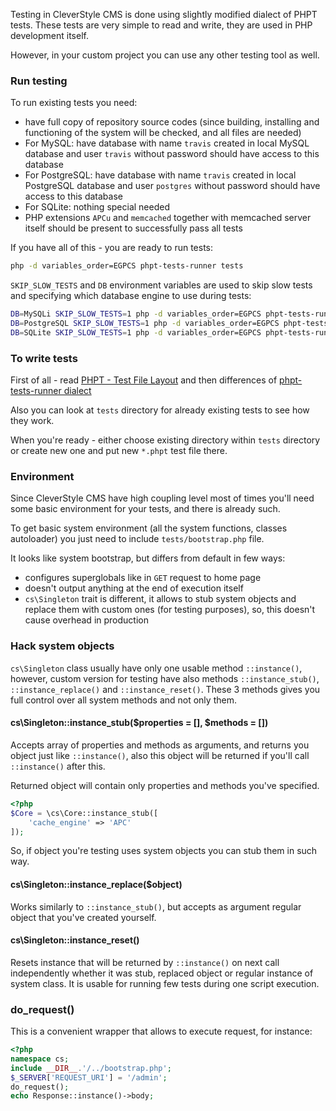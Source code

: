 Testing in CleverStyle CMS is done using slightly modified dialect of PHPT tests. These tests are very simple to read and write, they are used in PHP development itself.

However, in your custom project you can use any other testing tool as well.

### Run testing
To run existing tests you need:
* have full copy of repository source codes (since building, installing and functioning of the system will be checked, and all files are needed)
* For MySQL: have database with name `travis` created in local MySQL database and user `travis` without password should have access to this database
* For PostgreSQL: have database with name `travis` created in local PostgreSQL database and user `postgres` without password should have access to this database
* For SQLite: nothing special needed
* PHP extensions `APCu` and `memcached` together with memcached server itself should be present to successfully pass all tests

If you have all of this - you are ready to run tests:

```bash
php -d variables_order=EGPCS phpt-tests-runner tests
```

`SKIP_SLOW_TESTS` and `DB` environment variables are used to skip slow tests and specifying which database engine to use during tests:

```bash
DB=MySQLi SKIP_SLOW_TESTS=1 php -d variables_order=EGPCS phpt-tests-runner tests
DB=PostgreSQL SKIP_SLOW_TESTS=1 php -d variables_order=EGPCS phpt-tests-runner tests
DB=SQLite SKIP_SLOW_TESTS=1 php -d variables_order=EGPCS phpt-tests-runner tests
```

### To write tests
First of all - read [PHPT - Test File Layout](https://qa.php.net/phpt_details.php) and then differences of [phpt-tests-runner dialect](https://github.com/nazar-pc/phpt-tests-runner#phpt-tests-runner---runner-for-phpt-tests-with-few-differences-comparing-to-original-phpt-format)

Also you can look at `tests` directory for already existing tests to see how they work.

When you're ready - either choose existing directory within `tests` directory or create new one and put new `*.phpt` test file there.

### Environment
Since CleverStyle CMS have high coupling level most of times you'll need some basic environment for your tests, and there is already such.

To get basic system environment (all the system functions, classes autoloader) you just need to include `tests/bootstrap.php` file.

It looks like system bootstrap, but differs from default in few ways:
* configures superglobals like in `GET` request to home page
* doesn't output anything at the end of execution itself
* `cs\Singleton` trait is different, it allows to stub system objects and replace them with custom ones (for testing purposes), so, this doesn't cause overhead in production

### Hack system objects
`cs\Singleton` class usually have only one usable method `::instance()`, however, custom version for testing have also methods `::instance_stub()`, `::instance_replace()` and `::instance_reset()`.
These 3 methods gives you full control over all system methods and not only them.

#### cs\Singleton::instance_stub($properties = [], $methods = [])
Accepts array of properties and methods as arguments, and returns you object just like `::instance()`, also this object will be returned if you'll call `::instance()` after this.

Returned object will contain only properties and methods you've specified.

```php
<?php
$Core = \cs\Core::instance_stub([
    'cache_engine' => 'APC'
]);
```

So, if object you're testing uses system objects you can stub them in such way.

#### cs\Singleton::instance_replace($object)
Works similarly to `::instance_stub()`, but accepts as argument regular object that you've created yourself.

#### cs\Singleton::instance_reset()
Resets instance that will be returned by `::instance()` on next call independently whether it was stub, replaced object or regular instance of system class.
It is usable for running few tests during one script execution.

### do_request()
This is a convenient wrapper that allows to execute request, for instance:
```php
<?php
namespace cs;
include __DIR__.'/../bootstrap.php';
$_SERVER['REQUEST_URI'] = '/admin';
do_request();
echo Response::instance()->body;
```
